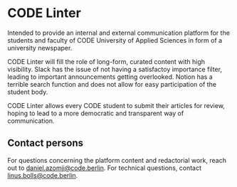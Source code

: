 # CODE Linter

Intended to provide an internal and external communication platform for the students and faculty of CODE University of Applied Sciences in form of a university newspaper.

CODE Linter will fill the role of long-form, curated content with high visibility.
Slack has the issue of not having a satisfactoy importance filter, leading to important announcements getting overlooked.
Notion has a terrible search function and does not allow for easy participation of the student body.

CODE Linter allows every CODE student to submit their articles for review, hoping to lead to a more democratic and transparent way of communication.

## Contact persons

For questions concerning the platform content and redactorial work, reach out to daniel.azomji@code.berlin.
For technical questions, contact linus.bolls@code.berlin.
